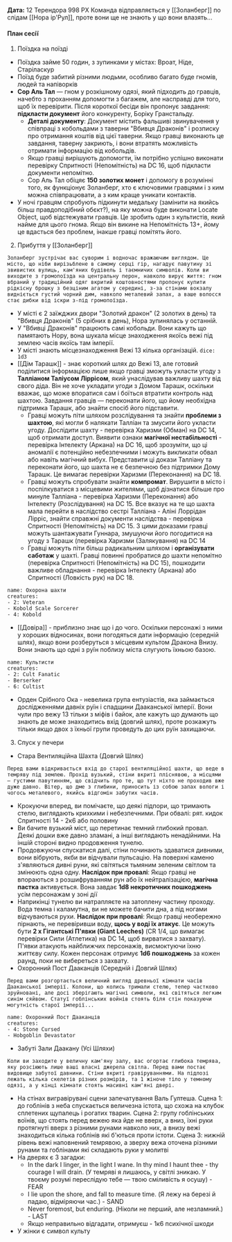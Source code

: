 **Дата:** 12 Терендора 998 РХ
Команда відправляється у [[Золанберг]] по слідам [[Нора ір'Рул]], проте вони ще не знають у що вони влазять...

#### План сесії
1. Поїздка на поїзді
- Поїздка займе 50 годин, з зупинками у містах: Вроат, Ніде, Старіласкур
- Поїзд буде забитий різними людьми, особливо багато буде гномів, людей та напіворків
- **Сор Аль Тал** — гном у розкішному одязі, який підходить до гравців, начебто з проханням допомогти з багажем, але насправді для того, щоб їх перевірити. Після короткої бесіди він пропонує завдання: **підкласти документ** його конкуренту, Боріку Гранстальду.
	- **Деталі документу**: Документ містить фальшиві звинувачення у співпраці з кобольдами з таверни "Вбивця Драконів" і розписку про отримання коштів від цієї таверни. Якщо гравці виконають це завдання, таверну закриють, і вони втратять можливість отримати інформацію від кобольдів.
	- Якщо гравці вирішують допомогти, їм потрібно успішно виконати перевірку Спритності (Непомітність) на DC 16, щоб підкласти документи непомітно.
	- Сор Аль Тал обіцяє **150 золотих монет** і допомогу в розумінні того, як функціонує Золанберг, хто є ключовими гравцями і з ким можна співпрацювати, а з ким краще уникати контактів.
- У ночі гравцям спробують підкинути медальку (замінити на якийсь більш правдоподібний обєкт?), на яку можна буде виконати Locate Object, щоб відстежувати гравців. Це зробить один з культистів, який найме для цього гнома. Якщо він викине на Непомітність 13+, йому це вдасться без проблем, інакше гравці помітять його.
2. Прибуття у [[Золанберг]]
```ad-note
Золанберг зустрічає вас суворим і водночас вражаючим виглядом. Це місто, що ніби вирізьблене в самому серці гір, нагадує павутину зі звивистих вулиць, кам'яних будівель і таємничих символів. Коли ви виходите з громопоїзда на центральну перон, навколо вирує життя: гном вбраний у традиційний одяг вкритий коштовностями пропонує купити рідкісну брошку з безціним агатом у середині, з-за стінами вокзалу видніється густий чорний дим, навколо металевий запах, а ваше волосся стає дибки від іскри з-під громопоїзда.
```
- У місті є 2 заїжджих двори "Золотий дракон" (2 золотих в день) та "Вбивця Драконів" (5 срібних в день), Нора зупинялась у останній.
- У "Вбивці Драконів" працюють самі кобольди. Вони кажуть що памятають Нору, вона шукала місце знаходження якоїсь вежі під землею часів якоїсь там імперії.
- У місті знають місцезнаходження Вежі 13 кілька організацій.  `dice: 1d3` 
- [[Дім Тарашк]] - знає короткий шлях до Вежі 13, але готовий поділитися інформацією лише якщо гравці зможуть укласти угоду з **Талліаном Таліусом Ліррісом**, який унаслідував важливу шахту від свого діда. Він не хоче укладати угоди з Домом Тарашк, оскільки вважає, що може впоратися сам і боїться втратити контроль над шахтою. Завдання гравців — переконати його, що йому необхідна підтримка Тарашк, або знайти спосіб його підставити.
	- Гравці можуть піти шляхом розслідування та знайти **проблеми з шахтою**, які могли б налякати Талліан та змусити його укласти угоду. Дослідити шахту - перевірка Харизми (Обман) на DC 14, щоб отримати доступ. Виявити ознаки **магічної нестабільності** - перевірка Інтелекту (Аркана) на DC 16, щоб зрозуміти, що ці аномалії є потенційно небезпечними і можуть викликати обвал або навіть магічний вибух. Представити ці докази Талліану та переконати його, що шахта не є безпечною без підтримки Дому Тарашк. Це вимагає перевірки Харизми (Переконання) на DC 18.
	- Гравці можуть спробувати знайти **компромат**. Вирушити в місто і поспілкуватися з місцевими жителями, щоб дізнатися більше про минуле Талліана - перевірка Харизми (Переконання) або Інтелекту (Розслідування) на DC 15. Все вказує на те що шахта мала перейти в наслідство сестрі Талліана - Аліні Лоррідан Лірріс, знайти справжні документи наслідства - перевірка Спритності (Непомітність) на DC 15. З цими доказами гравці можуть шантажувати Гуннара, змушуючи його погодитися на угоду з Тарашк (перевірка Харизми (Залякування) на DC 14
	- Гравці можуть піти більш радикальним шляхом і **організувати саботаж** у шахті. Гравці повинні пробратися до шахти непомітно (перевірка Спритності (Непомітність) на DC 15), пошкодити важливе обладнання - перевірка Інтелекту (Аркана) або Спритності (Ловкість рук) на DC 18. 
```encounter 
name: Охорона шахти
creatures: 
- 2: Veteran
- Kobold Scale Sorcerer
- 4: Kobold
```
- [[Довіра]] - приблизно знає що і до чого. Оскільки персонажі з ними у хороших відносинах, вони погодяться дати інформацію (середній шлях), якщо вони розберуться з місцевим культом Дракона Внизу. Вони знають що одні з руїн поблизу міста слугують їхньою базою.
```encounter 
name: Культисти
creatures: 
- 2: Cult Fanatic
- Berserker
- 6: Cultist
```
- Орден Срібного Ока - невелика група ентузіастів, яка займається дослідженнями давніх руїн і спадщини Дааканської імперії. Вони чули про вежу 13 тільки з міфів і байок, але кажуть що думають що знають де може знаходитись вхід (довгий шлях), проте розкажуть тільки якщо двох з їхньої групи проведуть до цих руїн захищаючи.
3. Спуск у печери
- Стара Вентиляційна Шахта (Довгий Шлях)
```ad-note
Перед вами відкривається вхід до старої вентиляційної шахти, що веде в темряву під землею. Прохід вузький, стіни вкриті пліснявою, а місцями — густими павутинням, що свідчить про те, що тут ніхто не проходив вже дуже давно. Вітер, що дме з глибини, приносить із собою запах вологи і чогось металевого, якийсь відгомін забутих часів.
```
- Крокуючи вперед, ви помічаєте, що деякі підпори, що тримають стелю, виглядають крихкими і небезпечними. При обвалі: рят. кидок Спритності 14 - 2к6 або половину
- Ви бачите вузький міст, що перетинає темний глибокий провал. Деякі дошки вже давно зламані, а інші виглядають ненадійними. На іншій стороні видно продовження тунелю. 
- Продовжуючи спускатися далі, стіни починають здаватися дивними, вони вібрують, якби ви відчували пульсацію. На поверхні каменю з'являються дивні руни, які світяться тьмяним зеленим світлом та змінюють одна одну. **Наслідок при провалі**: Якщо гравці не впораються з розшифруванням рун або їх нейтралізацією, **магічна пастка** активується. Вона завдає **1d8 некротичних пошкоджень** усім персонажам у зоні дії
- Наприкінці тунелю ви натрапляєте на затоплену частину проходу. Вода темна і каламутна, ви не можете бачити дна, а під ногами відчуваються рухи. **Наслідок при провалі**: Якщо гравці необережно пірнають, не перевіривши воду, **щось у воді їх атакує**. Це можуть бути **2 х Гігантські П'явки (Giant Leeches)** (CR 1/4, що вимагає перевірки Сили (Атлетика) на DC 14, щоб вирватися з захвату). П'явки атакують найближчих персонажів, висмоктуючи їхню життєву силу. Кожен персонаж отримує **1d6 пошкоджень** за кожен раунд, поки не вибереться з захвату.
- Охоронний Пост Дааканців (Середній і Довгий Шлях)
```ad-note
Перед вами розгортається величний вигляд древньої кімнати часів Дааканської імперії. Колони, що колись тримали стелю, тепер частково зруйновані, але досі зберігають магічні символи, які світяться легким синім сяйвом. Статуї гоблінських войнів стоять біля стін показуючи могутність старої імперії...
```
```encounter 
name: Охоронний Пост Дааканців 
creatures: 
- 4: Stone Cursed 
- Hobgoblin Devastator
```
- Забуті Зали Даакану (Усі Шляхи)
```ad-note
Коли ви заходите у величну кам'яну залу, вас огортає глибока темрява, яку розсіюють лише ваші власні джерела світла. Перед вами постає видовище забутої давнини. Стіни вкриті гравіруваннями. На підлозі лежать кілька скелетів різних розмірів, та 1 жіноче тіло у темному одязі, а у кінці кімнати стоять масивні кам'яні двері.
```
- На стінах вигравірувані сцени запечатування Валь Гултеша. Сцена 1: до гоблінів з неба спускається величезна істота, що схожа на клубок сплетених щупалець і рогатих тварин. Сцена 2: групу гоблінських воїнів, що стоять перед вежею яка йде не вверх, а вниз, їхні руки протягнуті вверх з різними рунами навколо них, а внизу вежі знаходиться кілька гоблінів які б'ються проти істоти. Сцена 3: нижній рівень вежі наповнений темрявою, а зверху вежа оточена різними рунами та гоблінами які складають руки у молитві
- На дверях є 3 загадки:
	- In the dark I linger, in the light I wane. In thy mind I haunt thee - thy courage I will drain. (У темряві я лишаюсь, у світлі зникаю. У твоєму розумі переслідую тебе — твою сміливість я осушу) - FEAR
	- I lie upon the shore, and fall to measure time. (Я лежу на березі й падаю, відміряючи час.) - SAND
	- Never foremost, but enduring. (Ніколи не перший, але незламний.) - LAST
	- Якщо неправильно відгадати, отримуєш - 1к6 психічної шкоди
- У жінки є символ культу